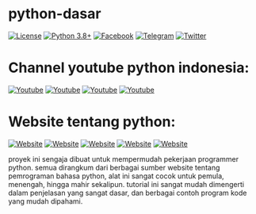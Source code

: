 # python-dasar

[![License](https://img.shields.io/badge/license-MIT-red.svg)](https://raw.githubusercontent.com/kobencry/python-dasar/main/LICENSE) [![Python 3.8+](https://img.shields.io/badge/python-3.8+|3.9+|3.10+-green?logo=Python&logoColor=FFF&style=flat-square)](https://www.python.org/)
[![Facebook](https://img.shields.io/badge/facebook-groups-blue?logo=Facebook&logoColor=fff&style=flat-square)](https://web.facebook.com/groups/1547113062220560/?hoisted_section_header_type=recently_seen&multi_permalinks=3261000454165137)
[![Telegram](https://img.shields.io/badge/telegram-groups-blue?logo=Telegram&logoColor=fff&style=flat-square)](https://web.telegram.org/z/#-1052242766)
[![Twitter](https://img.shields.io/badge/twitter-@RexosP-blue?logo=twitter&logoColor=fff&style=flat-square)](https://twitter.com/RexosP)

# Channel youtube python indonesia:
[![Youtube](https://img.shields.io/badge/youtube-KelasTerbuka-red.svg)](https://www.youtube.com/c/kelasterbuka) [![Youtube](https://img.shields.io/badge/youtube-IndonesiaBelajar-red.svg)](https://www.youtube.com/c/IndonesiaBelajarKomputer) [![Youtube](https://img.shields.io/badge/youtube-ProgrammerZamanNow-red.svg)](https://www.youtube.com/c/ProgrammerZamanNow) [![Youtube](https://img.shields.io/badge/youtube-SekolahKoding-red.svg)](https://www.youtube.com/c/SekolahKoding) 
# Website tentang python:
[![Website](https://img.shields.io/badge/website-W3Schools-darkblue.svg)](https://www.w3schools.com/python/) [![Website](https://img.shields.io/badge/website-programiz-darkblue.svg)](https://www.programiz.com/python-programming) [![Website](https://img.shields.io/badge/website-geeksforgeeks-darkblue.svg)](https://www.geeksforgeeks.org/python-programming-language/) [![Website](https://img.shields.io/badge/website-jagongoding-darkblue.svg)](https://jagongoding.com/python/) [![Website](https://img.shields.io/badge/website-realpython-darkblue.svg)](https://realpython.com/)

proyek ini sengaja dibuat untuk mempermudah pekerjaan programmer python. semua dirangkum dari berbagai sumber website tentang pemrograman bahasa python, alat ini sangat cocok untuk pemula, menengah, hingga mahir sekalipun. tutorial ini sangat mudah dimengerti dalam penjelasan yang sangat dasar, dan berbagai contoh program kode yang mudah dipahami.

